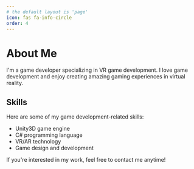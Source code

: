 ```yaml
---
# the default layout is 'page'
icon: fas fa-info-circle
order: 4
---
```


<!-- > Add Markdown syntax content to file `_tabs/about.md`{: .filepath } and it will show up on this page.
{: .prompt-tip } -->
# About Me

I'm a game developer specializing in VR game development. I love game development and enjoy creating amazing gaming experiences in virtual reality.

## Skills

Here are some of my game development-related skills:

- Unity3D game engine
- C# programming language
- VR/AR technology
- Game design and development

If you're interested in my work, feel free to contact me anytime!